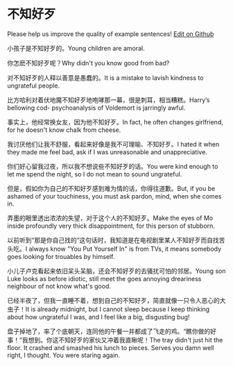 # 不知好歹

Please help us improve the quality of example sentences! [Edit on Github](https://github.com/jiyushe/jiyu-example-sentence-source/blob/main/chinese/buzhihaodai.md)

<p><span class="chinese">小孩子是不知好歹的。</span><span class="english">Young children are amoral.</span></p>

<p><span class="chinese">你怎麽不知好歹呢？</span><span class="english">Why didn't you know good from bad?</span></p>

<p><span class="chinese">对不知好歹的人释以善意是愚蠢的。</span><span class="english">It is a mistake to lavish kindness to ungrateful people.</span></p>

<p><span class="chinese">比方哈利对着伏地魔不知好歹地咆哮那一幕，很是刺耳，相当糟糕。</span><span class="english">Harry’s bellowing cod- psychoanalysis of Voldemort is  jarringly awful.</span></p>

<p><span class="chinese">事实上，他经常换女友，因为他不知好歹。</span><span class="english">In fact, he often changes girlfriend, for he doesn't know chalk from cheese.</span></p>

<p><span class="chinese">我讨厌他们让我不舒服，看起来好像是我不可理喻、不知好歹。</span><span class="english">I hated it when they made me feel bad, ask if I was unreasonable and unappreciative.</span></p>

<p><span class="chinese">你们好心留我过夜，所以我不想说些不知好歹的话。</span><span class="english">You were kind enough to let me spend the night, so I do not mean to sound ungrateful.</span></p>

<p><span class="chinese">但是，假如你为自己的不知好歹感到难为情的话，你得往道歉。</span><span class="english">But, if you be ashamed of your touchiness, you must ask pardon, mind, when she comes in.</span></p>

<p><span class="chinese">弄墨的眼里透出浓浓的失望，对于这个人的不知好歹。</span><span class="english">Make the eyes of Mo inside profoundly very thick disappointment, for this person of stubborn.</span></p>

<p><span class="chinese">以前听到“那是你自己找的”这句话时，我知道是在电视剧里某人不知好歹而自找苦头吃。</span><span class="english">I always know "You Put Yourself In" is from TVs, it means somebody goes looking for trouables by himself.</span></p>

<p><span class="chinese">小儿子卢克看起来依旧呆头呆脑，还会不知好歹的去骚扰可怕的邻居。</span><span class="english">Young son Luke looks as before idiotic, still meet the goes annoying dreariness neighbour of not know what's good.</span></p>

<p><span class="chinese">已经半夜了，但我一直睡不着，想到自己的不知好歹，简直就像一只令人恶心的大虫子！</span><span class="english">It is already midnight, but I cannot sleep because I keep thinking about how ungrateful I was, and I feel like a big, disgusting bug!</span></p>

<p><span class="chinese">盘子掉地了，率了个底朝天，连同他的午餐一并都成了飞走的鸡。“瞧你做的好事！”我想到。你这不知好歹的家伙又冲着我直瞅呢！</span><span class="english">The tray didn't just hit the floor. It crashed and smashed his lunch to pieces. Serves you damn well right, I thought. You were staring again.</span></p>

